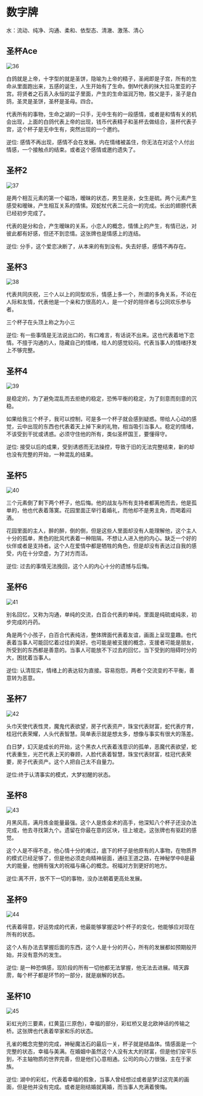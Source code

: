 # 数字牌
水：流动、纯净、沟通、柔和、依型态、清澈、激荡、清心

## 圣杯Ace

![36](images/36.jpg)

白鸽就是上帝，十字型的就是圣饼，隐喻为上帝的精子，圣阙即是子宫，所有的生命从里面跑出来，五感的诞生，人生开始有了生命。倒M代表的抹大拉马里亚的子宫。将贤者之石丢入永恒的盆子里面，产生的生命滋润万物，胜父是手，圣子是白鸽，圣灵是圣饼，圣杯是圣母。四合。

代表所有的事物，生命之湖的一只手，无中生有的一段感情，或者是和情有关的机会出现，上面的白鸽代表上帝的出现，钱币代表精子和圣杯去做结合，圣杯代表子宫，这个杯子是无中生有，突然出现的一个邀约。

逆位: 感情不再出现，感情不会在发展。内在情绪被盖住，你无法在对这个人付出情感，一个接触点的结束。或者这个感情或邀约遗失了。


## 圣杯2

![37](images/37.jpg)

是两个相互元素的第一个磁场，暧昧的状态，男生是汞，女生是硫。两个元素产生感受和暧昧，产生相互关系的情愫。双蛇杖代表二元合一的完成。长出的翅膀代表已经初步完成了。

代表的是分和合，产生暧昧的关系，小恋人的概念，情愫上的产生，有情已达，对彼此都有好感，但还不到恋情。这张牌也是情感上的连结。

逆位: 分手，这个爱恋决断了，从本来的有到没有。失去好感，感情不再存在。


## 圣杯3

![38](images/38.jpg)

代表共同庆祝，三个人以上的同型欢乐，情感上多一个，所谓的多角关系，不论在人际和友情，代表他是一个亲和力很高的人，是一个好的陪伴者与公同欢乐参与者。

三个杯子在头顶上称之为小三

逆位: 有一些事情是无法说出口的，有口难言，有话说不出来。这也代表着地下恋情。不擅于沟通的人，隐藏自己的情绪，给人的感觉较闷。代表当事人的情绪抒发上不够完整。


## 圣杯4

![39](images/39.jpg)

是稳定的，为了避免混乱而去拒绝的稳定，恐怖平衡的稳定，为了刻意而刻意的沉稳。

如果给我三个杯子，我可以控制，可是多一个杯子就会感到疑惑。带给人心动的感觉，云中出现的东西也代表着天上掉下来的礼物，相当吸引当事人。稳定的情绪，不该受到干扰或诱惑。必须守住他的所有，类似圣杯国王，要懂得守。

逆位: 接受以后的成果，受到诱惑而无法操控，导致于旧的无法完整结束，新的却也没有完整的开始，一种混乱的结果。


## 圣杯5

![40](images/40.jpg)

三个元素倒了剩下两个杯子，他后悔。他的战友与所有支持者都离他而去，他是孤单的，他也代表着落寞。花园里面正举行着婚礼，而他却不是男主角，而喝着闷酒。

花园里面的主人，醉的醉，倒的倒，但是这些人里面却没有人能理解他，这个主人十分的孤单，黑色的批风代表着一种阻隔，不想让人进入他的内心。缺乏一个好的伙伴或者是支持者。这个人在爱情中都是牺牲的角色，但是却没有表达过自我的感受，内在十分空虚，为了对方而活。

逆位: 过去的事情无法挽回，这个人的内心十分的遗憾与后悔。


## 圣杯6

![41](images/41.jpg)

别名回忆，又称为沟通，单纯的交流，白百合代表的单纯，里面是纯硫或纯汞，初步完成的丹药。

角是两个小孩子，白百合代表纯洁，整体牌面代表着友谊，画面上呈现童趣。也代表着当事人可能回忆着过往的美好。也可能是被支援的概念，支援者可能是朋友，所受到的东西都是善意的。当事人可能放不下过去的回忆，当下受到的阻碍时分的大，困扰着当事人。

逆位: 认清现实，情绪上的表达较为直接。容易抱怨，两者个交流变的不平衡，善意转为恶意。


## 圣杯7

![42](images/42.jpg)

头巾天使代表性灵，魔鬼代表欲望，房子代表资产，珠宝代表财富，蛇代表疗育，桂冠代表荣耀，人头代表智慧。简单表示就是想太多，想像与事实有很大的落差。

白日梦，幻灭是成长的开始，这个黑衣人代表着浅意识的孤单，恶魔代表欲望，蛇代表重生，光芒代表上天的眷顾，人脸代表着智慧，珠宝代表财富，桂冠代表荣要，房子代表资产。这个人把自己太不自量力。

逆位:终于认清事实的模式，大梦初醒的状态。


## 圣杯8

![43](images/43.jpg)

月黑风高，满月炼金能量最强。这个人是炼金术的高手，他深知八个杯子还没办法完成，他去寻找第九个。遗留在你最在意的区块，往上坡走。这张牌也有驱赶的感觉。

这个人是不得不走，他心情十分的难过，底下的杯子是他原有的人事物，在物质界的模式已经足够了，但是他必须走向精神层面，通往王道之路，在神秘学中8是最大的能量，他拥有强大的祝福与痛心的概念。祝福对方到更好的地方。

逆位:离不开，放不下一切的事物，没办法朝着更高处发展。


## 圣杯9

![44](images/44.jpg)

代表着得意，好运势成的代表，他最能够掌握这9个杯子的变化，他能够应对现在所有的状态。

这个人有办法去掌握后面的东西，这个人是十分的开心，所有的发展都如预期般开始，并没有意外的发生。

逆位: 是一种恐惧感，现阶段的所有一切他都无法掌握，他无法去进展。晴天霹雳，每个杯子都是环节的一部分，就是崩解的状态。


## 圣杯10

![45](images/45.jpg)

彩虹光的三要素，红黄蓝(三原色)，幸福的部分，彩虹桥又是北欧神话的传输之桥。这张牌也代表着举家和乐的状态。

孔雀的概念完整的完成，神秘魔法石的最后一关，杯子就是结晶体。情感面是一个完整的状态，幸福与美满。在婚姻中虽然这个人没有太大的财富，但是他们安平乐到，不主轴物质的世界完善，但是他们心意相通。公司的向心力很强，主在于家族。

逆位: 湖中的彩虹，代表着幸福的假象，当事人曾经想过或者是梦过这完美的画面，但是他并没有完成。或者是刚结婚就离婚，而当事人充满着懊悔。

